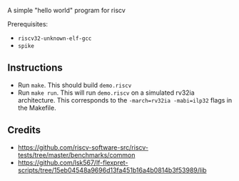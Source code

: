 
A simple "hello world" program for riscv

Prerequisites:
 - `riscv32-unknown-elf-gcc`
 - `spike`

## Instructions

 - Run `make`. This should build `demo.riscv`
 - Run `make run`. This will run `demo.riscv` on a simulated rv32ia architecture. This corresponds to the `-march=rv32ia -mabi=ilp32` flags in the Makefile.

## Credits

 - https://github.com/riscv-software-src/riscv-tests/tree/master/benchmarks/common
 - https://github.com/lsk567/lf-flexpret-scripts/tree/15eb04548a9696d13fa451b16a4b0814b3f53989/lib


